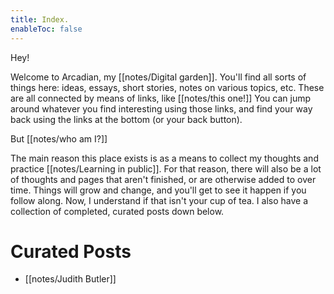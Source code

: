 ```yaml
---
title: Index.
enableToc: false
---
```


Hey!

Welcome to Arcadian, my [[notes/Digital garden]]. 
You'll find all sorts of things here: ideas, essays, short stories, notes on various topics, etc. These are all connected by means of links, like [[notes/this one!]] You can jump around whatever you find interesting using those links, and find your way back using the links at the bottom (or your back button). 

But [[notes/who am I?]]

The main reason this place exists is as a means to collect my thoughts and practice [[notes/Learning in public]]. For that reason, there will also be a lot of thoughts and pages that aren't finished, or are otherwise added to over time. Things will grow and change, and you'll get to see it happen if you follow along. 
Now, I understand if that isn't your cup of tea. I also have a collection of completed, curated posts down below.



# Curated Posts
- [[notes/Judith Butler]]
